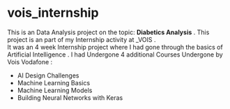 # vois_internship
This is an Data Analysis project on the topic: **Diabetics Analysis** . This project is an part of my Internship activity at _VOIS . 
<br>
It was an 4 week Internship project where I had gone through the basics of Artificial Intelligence . I had Undergone 4 additional Courses Undergone by Vois Vodafone :
<ul>
  <li>AI Design Challenges</li>
  <li>Machine Learning Basics</li>
  <li>Machine Learning Models</li>
  <li>Building Neural Networks with Keras</li>
</ul>

